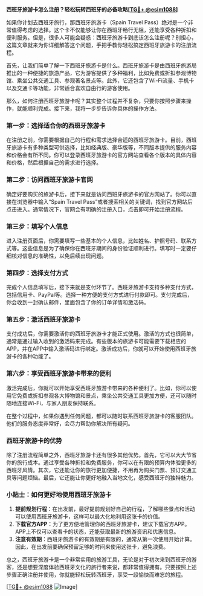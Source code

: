 **西班牙旅游卡怎么注册？轻松玩转西班牙的必备攻略[[TG💪+ @esim1088](https://t.me/s/esim1088)]**

如果你计划去西班牙旅行，那西班牙旅游卡（Spain Travel Pass）绝对是一个非常值得考虑的选择。这个卡不仅能够让你在西班牙畅行无阻，还能享受各种折扣和便利服务。但是，很多人可能会疑惑：西班牙旅游卡到底该怎么注册呢？别担心，这篇文章就来为你详细解答这个问题，手把手教你轻松搞定西班牙旅游卡的注册流程。

首先，让我们简单了解一下西班牙旅游卡是什么。西班牙旅游卡是由西班牙旅游局推出的一种便捷的旅游产品，它为游客提供了多种福利，比如免费或折扣参观博物馆、乘坐公共交通工具、参观著名景点等。此外，它还包含了Wi-Fi流量、手机卡以及交通卡等功能，非常适合喜欢自由行的游客使用。

那么，如何注册西班牙旅游卡呢？其实整个过程并不复杂，只要你按照步骤来操作，就能顺利完成。接下来，我将一步步告诉你具体的操作方法。

### **第一步：选择适合你的西班牙旅游卡**
在注册之前，你需要根据自己的行程和需求选择合适的西班牙旅游卡。目前，西班牙旅游卡有多种类型可供选择，比如经典版、豪华版等，不同版本提供的服务内容和价格会有所不同。你可以登录西班牙旅游卡的官方网站查看各个版本的具体内容和价格，然后根据自己的需求进行选择。

### **第二步：访问西班牙旅游卡官网**
确定好要购买的旅游卡后，接下来就是访问西班牙旅游卡的官方网站了。你可以直接在浏览器中输入“Spain Travel Pass”或者搜索相关的关键词，找到官方网站后点击进入。通常情况下，官网会有明确的注册入口，点击即可开始注册流程。

### **第三步：填写个人信息**
进入注册页面后，你需要填写一些基本的个人信息，比如姓名、护照号码、联系方式等。这些信息是为了确保你在西班牙期间的身份验证顺利进行。填写时一定要仔细核对信息的准确性，以免后续出现问题。

### **第四步：选择支付方式**
完成个人信息填写后，接下来就是支付环节了。西班牙旅游卡支持多种支付方式，包括信用卡、PayPal等。选择一种方便的支付方式进行付款即可。支付完成后，你会收到一封确认邮件，里面包含了你的订单详情和激活码。

### **第五步：激活西班牙旅游卡**
支付成功后，你需要激活你的西班牙旅游卡才能正式使用。激活的方式也很简单，通常是通过输入收到的激活码来完成。有些版本的旅游卡可能需要下载相应的APP，并在APP中输入激活码进行绑定。激活成功后，你就可以开始使用西班牙旅游卡的各种功能了。

### **第六步：享受西班牙旅游卡带来的便利**
激活完成后，你就可以开始享受西班牙旅游卡带来的各种便利了。比如，你可以使用它免费或折扣参观各大博物馆和景点，乘坐公共交通工具更加方便，还可以随时随地连接Wi-Fi，与家人朋友保持联系。

在整个过程中，如果你遇到任何问题，都可以随时联系西班牙旅游卡的客服团队。他们的服务态度非常好，会尽力帮助你解决所有疑问。

### **西班牙旅游卡的优势**
除了注册流程简单之外，西班牙旅游卡还有很多其他优势。首先，它可以大大节省你的旅行成本。通过享受各种折扣和免费服务，你可以在有限的预算内体验更多的西班牙风情。其次，它还能让你的旅行更加便捷，不用再为购买门票、预订交通工具等问题烦恼。最后，它还能让你更好地融入当地文化，感受西班牙的独特魅力。

### **小贴士：如何更好地使用西班牙旅游卡**
1. **提前规划行程**：在出发前，最好提前规划好自己的行程，了解哪些景点和活动可以使用西班牙旅游卡，这样可以最大化地利用这张卡的价值。
2. **下载官方APP**：为了更方便地管理你的西班牙旅游卡，建议下载官方APP。APP上不仅可以查看卡的状态，还能获取最新的旅游资讯和优惠信息。
3. **注意有效期**：西班牙旅游卡的有效期是有限的，通常从第一次使用开始计算。因此，在出发前要确保预留足够的时间来使用这张卡，避免浪费。

总之，西班牙旅游卡是一个非常实用的旅游工具，无论是对于初次来到西班牙的游客，还是想要深度体验西班牙文化的旅行者来说，都非常值得拥有。只要按照上述步骤正确注册并使用，你就能轻松玩转西班牙，享受一段愉快而难忘的旅程。

[[TG💪+ @esim1088](https://t.me/s/esim1088) ![Image](https://i.postimg.cc/4NQfJmqS/Snipaste-2025-05-13-00-14-12.png)]